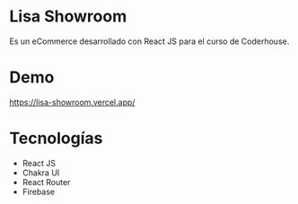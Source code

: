 # Lisa Showroom

Es un eCommerce desarrollado con React JS para el curso de Coderhouse.

# Demo

https://lisa-showroom.vercel.app/

# Tecnologías

- React JS
- Chakra UI
- React Router
- Firebase